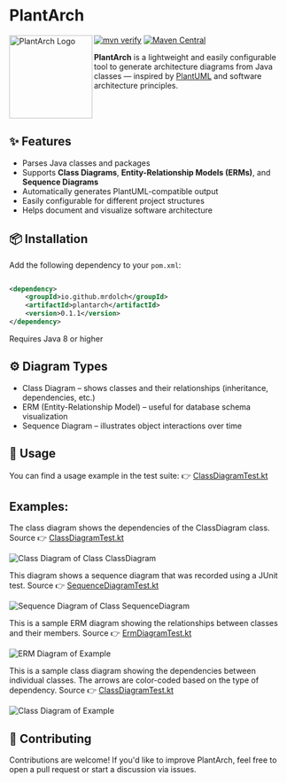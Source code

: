 # PlantArch

<img src="docs/logo.png" alt="PlantArch Logo" align="left" width="150"/>

[![mvn verify][ci_img]][ci_link]
[![Maven Central][maven_img]][maven_link]

**PlantArch** is a lightweight and easily configurable tool to generate architecture diagrams from Java classes —
inspired by [PlantUML](https://plantuml.com/) and software architecture principles.

<br clear="all">

## ✨ Features

- Parses Java classes and packages
- Supports **Class Diagrams**, **Entity-Relationship Models (ERMs)**, and **Sequence Diagrams**
- Automatically generates PlantUML-compatible output
- Easily configurable for different project structures
- Helps document and visualize software architecture

## 📦 Installation

Add the following dependency to your `pom.xml`:

```xml

<dependency>
    <groupId>io.github.mrdolch</groupId>
    <artifactId>plantarch</artifactId>
    <version>0.1.1</version>
</dependency>
```

Requires Java 8 or higher

## ⚙️ Diagram Types

- Class Diagram – shows classes and their relationships (inheritance, dependencies, etc.)
- ERM (Entity-Relationship Model) – useful for database schema visualization
- Sequence Diagram – illustrates object interactions over time

## 🚀 Usage

You can find a usage example in the test suite:
👉 [ClassDiagramTest.kt](src/test/kotlin/tech/dolch/plantarch/ClassDiagramTest.kt)

## Examples:

The class diagram shows the dependencies of the ClassDiagram class.
Source 👉 [ClassDiagramTest.kt](src/test/kotlin/tech/dolch/plantarch/ClassDiagramTest.kt)

![Class Diagram of Class ClassDiagram](docs/ClassDiagram-Class_Diagram_of_ClassDiagram.png)

This diagram shows a sequence diagram that was recorded using a JUnit test.
Source 👉 [SequenceDiagramTest.kt](src/test/kotlin/tech/dolch/plantarch/SequenceDiagramTest.kt)

![Sequence Diagram of Class SequenceDiagram](docs/SequenceDiagram-Sequence_Diagram_of_PlantArch.png)

This is a sample ERM diagram showing the relationships between classes and their members.
Source 👉 [ErmDiagramTest.kt](src/test/kotlin/tech/dolch/plantarch/ErmDiagramTest.kt)

![ERM Diagram of Example](docs/JPA%20Diagram-Erm_Diagram_of_PlantArch.png)

This is a sample class diagram showing the dependencies between individual classes. The arrows are color-coded based on
the type of dependency.
Source 👉 [ClassDiagramTest.kt](src/test/kotlin/tech/dolch/plantarch/ClassDiagramTest.kt)

![Class Diagram of Example](docs/Test_ClassDiagram-Test_Class_Diagram_of_Car.png)

## 🤝 Contributing

Contributions are welcome! If you'd like to improve PlantArch, feel free to open a pull request or start a discussion
via issues.

[ci_img]: https://github.com/mrdolch/plantarch/actions/workflows/maven-verify.yml/badge.svg

[ci_link]: https://github.com/mrdolch/plantarch/actions/maven-verify.yml

[maven_img]: https://maven-badges.herokuapp.com/maven-central/io.github.mrdolch/plantarch/badge.svg

[maven_link]: https://maven-badges.herokuapp.com/maven-central/io.github.mrdolch/plantarch